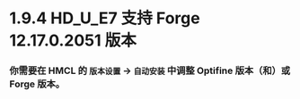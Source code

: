 # 1.9.4 HD_U_E7 支持 Forge 12.17.0.2051 版本

### 你需要在 HMCL 的 `版本设置` -> `自动安装` 中调整 Optifine 版本（和）或 Forge 版本。

